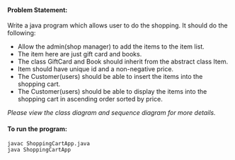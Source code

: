 <b><h4>Problem Statement:</b></h4>
Write a java program which allows user to do the shopping. It should do the following:

<ul>
<li> Allow the admin(shop manager) to add the items to the item list.</li>
<li> The item here are just gift card and books.</li>
<li> The class GiftCard and Book should inherit from the abstract class Item.</li>
<li> Item should have unique id and a non-negative price.</li>
<li> The Customer(users) should be able to insert the items into the shopping cart.</li>
<li> The Customer(users) should be able to display the items into the shopping cart in ascending order sorted by price.</li> </ul>

<i>Please view the class diagram and sequence diagram for more details.</i>

<b><h4>To run the program: </b> </h4>
```
javac ShoppingCartApp.java
java ShoppingCartApp
```
